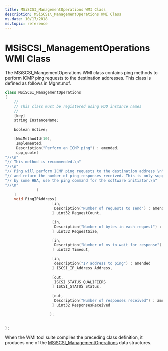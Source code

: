 ```yaml
---
title: MSiSCSI_ManagementOperations WMI Class
description: MSiSCSI\_ManagementOperations WMI Class
ms.date: 10/17/2018
ms.topic: reference
---
```


# MSiSCSI\_ManagementOperations WMI Class


The MSiSCSI\_MangementOperations WMI class contains ping methods to perform ICMP ping requests to the destination addresses. This class is defined as follows in Mgmt.mof.

```cpp
class MSiSCSI_ManagementOperations
{
    //
    // This class must be registered using PDO instance names
    //
    [key]
    string InstanceName;
 
    boolean Active;

    [WmiMethodId(10),
     Implemented,
     Description("Perform an ICMP ping") : amended,
     cpp_quote(
"//\n"
"// This method is recommended.\n"
"//\n"             
"// Ping will perform ICMP ping requests to the destination address \n"
"// and return the number of ping responses received. This is only supported\n"
"// by some HBA, use the ping command for the software initiator.\n"
"//\n"
              )            
    ]
    void PingIPAddress(
                     [in,
                      Description("Number of requests to send") : amended
                     ] uint32 RequestCount,

                     [in,
                      Description("Number of bytes in each request") : amended
                     ] uint32 RequestSize,

                     [in,
                      Description("Number of ms to wait for response") : amended
                     ] uint32 Timeout,

                     [in,
                      description("IP address to ping") : amended
                     ] ISCSI_IP_Address Address,
 
                     [out,
                      ISCSI_STATUS_QUALIFIERS
                     ] ISCSI_STATUS Status,
 
                     [out,
                      Description("Number of responses received") : amended
                     ] uint32 ResponsesReceived

                    );

 
};
```

When the WMI tool suite compiles the preceding class definition, it produces one of the [MSiSCSI\_ManagementOperations](/windows-hardware/drivers/ddi/index) data structures.

 

